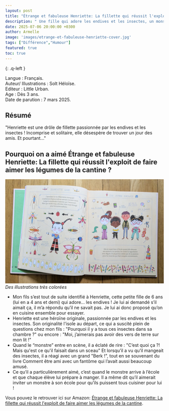 ```yaml
---
layout: post
title: "Étrange et fabuleuse Henriette: La fillette qui réussit l'exploit de faire aimer les légumes de la cantine de Solt Héloïse "  
description: " Une fille qui adore les endives et les insectes, un monstre qui débarque... Autant dire que ce livre a bien amusé toute la famille !"
date: 2025-07-06 20:00:00 +0300
author: Armelle
image: 'images/etrange-et-fabuleuse-henriette-cover.jpg'
tags: ["Différence","Humour"]
featured: true
toc: true
---
```


{: .q-left }

Langue : Français.      
Auteur/ Illustrations : Solt Héloïse.     
Editeur : Little Urban.  
Age : Dès 3 ans.                         
Date de parution : 7 mars 2025.   

## Résumé

"Henriette est une drôle de fillette passionnée par les endives et les insectes ! Incomprise et solitaire, elle désespère de trouver un jour des amis. Et pourtant…"

## Pourquoi on a aimé Étrange et fabuleuse Henriette: La fillette qui réussit l'exploit de faire aimer les légumes de la cantine ?

![Des illustrations très colorées](images/etrange-et-fabuleuse-henriette-int.jpg)
*Des illustrations très colorées*
- Mon fils s’est tout de suite identifié à Henriette, cette petite fille de 6 ans (lui en a 4 ans et demi) qui adore… les endives ! Je lui ai demandé s’il aimait ça, il m’a répondu qu’il ne savait pas. Je lui ai donc proposé qu’on en cuisine ensemble pour essayer.
- Henriette est une héroïne originale, passionnée par les endives et les insectes. Son originalité l'isole au départ, ce qui a suscité plein de questions chez mon fils : "Pourquoi il y a tous ces insectes dans sa chambre ?" ou encore : "Moi, j’aimerais pas avoir des vers de terre sur mon lit !"
- Quand le “monstre” entre en scène, il a éclaté de rire : "C’est quoi ça ?! Mais qu'est ce qu'il faisait dans un sceau" Et lorsqu’il a vu qu’il mangeait des insectes, il a réagi avec un grand "Berk !", tout en se souvenant du livre Comment être ami avec un fantôme qui l’avait aussi beaucoup amusé.
- Ce qu’il a particulièrement aimé, c’est quand le monstre arrive à l’école et que chaque élève lui prépare à manger. Il a même dit qu’il aimerait inviter un monstre à son école pour qu’ils puissent tous cuisiner pour lui !

Vous pouvez le retrouver ici sur Amazon: [Étrange et fabuleuse Henriette: La fillette qui réussit l'exploit de faire aimer les légumes de la cantine](https://amzn.to/3GPhhKW).



